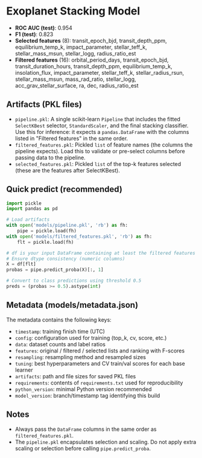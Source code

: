 # Exoplanet Stacking Model

- **ROC AUC (test)**: 0.954
- **F1 (test)**: 0.823
- **Selected features** (8): transit_epoch_bjd, transit_depth_ppm, equilibrium_temp_k, impact_parameter, stellar_teff_k, stellar_mass_msun, stellar_logg, radius_ratio_est
- **Filtered features** (16): orbital_period_days, transit_epoch_bjd, transit_duration_hours, transit_depth_ppm, equilibrium_temp_k, insolation_flux, impact_parameter, stellar_teff_k, stellar_radius_rsun, stellar_mass_msun, mass_rad_ratio, stellar_logg, acc_grav_stellar_surface, ra, dec, radius_ratio_est

## Artifacts (PKL files)
- `pipeline.pkl`: A single scikit-learn `Pipeline` that includes the fitted `SelectKBest` selector, `StandardScaler`, and the final stacking classifier. Use this for inference: it expects a `pandas.DataFrame` with the columns listed in "Filtered features" in the same order.
- `filtered_features.pkl`: Pickled `list` of feature names (the columns the pipeline expects). Load this to validate or pre-select columns before passing data to the pipeline.
- `selected_features.pkl`: Pickled `list` of the top-k features selected (these are the features after SelectKBest).

## Quick predict (recommended)
```python
import pickle
import pandas as pd

# Load artifacts
with open('models/pipeline.pkl', 'rb') as fh:
    pipe = pickle.load(fh)
with open('models/filtered_features.pkl', 'rb') as fh:
    flt = pickle.load(fh)

# df is your input DataFrame containing at least the filtered features
# Ensure dtype consistency (numeric columns)
X = df[flt]
probas = pipe.predict_proba(X)[:, 1]

# Convert to class predictions using threshold 0.5
preds = (probas >= 0.5).astype(int)
```

## Metadata (models/metadata.json)
The metadata contains the following keys:
- `timestamp`: training finish time (UTC)
- `config`: configuration used for training (top_k, cv, score, etc.)
- `data`: dataset counts and label ratios
- `features`: original / filtered / selected lists and ranking with F-scores
- `resampling`: resampling method and resampled sizes
- `tuning`: best hyperparameters and CV train/val scores for each base learner
- `artifacts`: path and file sizes for saved PKL files
- `requirements`: contents of `requirements.txt` used for reproducibility
- `python_version`: minimal Python version recommended
- `model_version`: branch/timestamp tag identifying this build

## Notes
- Always pass the `DataFrame` columns in the same order as `filtered_features.pkl`.
- The `pipeline.pkl` encapsulates selection and scaling. Do not apply extra scaling or selection before calling `pipe.predict_proba`.

